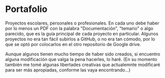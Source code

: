 # Portafolio
Proyectos escolares, personales o profesionales. En cada uno debe haber por lo menos un PDF con la palabra "Documentación", "temario" o algo parecido, que es la guía principal de cada proyecto en particular. Algunos proyectos no era tan fácil subirlos a GitHub, o no era tan cómodo, por lo que se optó por colocarlos en el otro repositorio de Google drive.

Aunque algunos tienen mucho tiempo de haber sido creados, si encuentro alguna modificación que valga la pena hacerles, lo haré. (En su momento también me tomé algunas libertades creativas que actualemnte modificaré para ser más apropiadas, conforme las vaya encontrando...)
